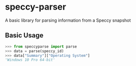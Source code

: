 # speccy-parser
A basic library for parsing information from a Speccy snapshot

## Basic Usage

```python
>>> from speccyparse import parse
>>> data = parse(speccy_id)
>>> data["Summary"]["Operating System"]
'Windows 10 Pro 64-bit'
```
